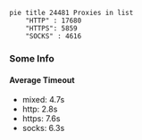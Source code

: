 
```mermaid
pie title 24481 Proxies in list
    "HTTP" : 17680
    "HTTPS": 5859
    "SOCKS" : 4616
```

### Some Info
#### Average Timeout

- mixed: 4.7s
- http: 2.8s
- https: 7.6s
- socks: 6.3s